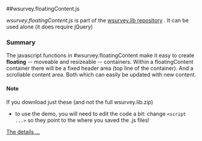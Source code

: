 ##wsurvey.floatingContent.js

*wsurvey.floatingContent.js* is part of the   [wsurvey.lib repository](https://github.com/dHellerstein/wsurvey.lib) .
It can be used alone (it does require jQuery)



### Summary
 The javascript functions in #wsurvey.floatingContent make it easy to create **floating** -- moveable and resizeable -- containers.
  Within a  floatingContent container there will be a fixed header area (top line of the container).
  And a scrollable content area.  Both which can easily be updated with new content.
  
  #### Note
  If you download just these (and not the full wsurvey.lib.zip) 
   - to use the demo, you will need to edit the code a bit: change  `<script ...>` so they point to the where you saved the .js files! 
  
  [The details ...](wsurvey.floatingContent.txt) 
 
  
